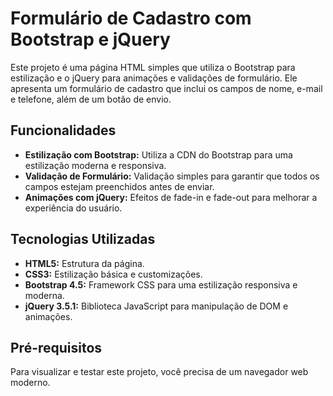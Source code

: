 # Formulário de Cadastro com Bootstrap e jQuery

Este projeto é uma página HTML simples que utiliza o Bootstrap para estilização e o jQuery para animações e validações de formulário. Ele apresenta um formulário de cadastro que inclui os campos de nome, e-mail e telefone, além de um botão de envio.

## Funcionalidades

- **Estilização com Bootstrap:** Utiliza a CDN do Bootstrap para uma estilização moderna e responsiva.
- **Validação de Formulário:** Validação simples para garantir que todos os campos estejam preenchidos antes de enviar.
- **Animações com jQuery:** Efeitos de fade-in e fade-out para melhorar a experiência do usuário.

## Tecnologias Utilizadas

- **HTML5:** Estrutura da página.
- **CSS3:** Estilização básica e customizações.
- **Bootstrap 4.5:** Framework CSS para uma estilização responsiva e moderna.
- **jQuery 3.5.1:** Biblioteca JavaScript para manipulação de DOM e animações.

## Pré-requisitos

Para visualizar e testar este projeto, você precisa de um navegador web moderno.
